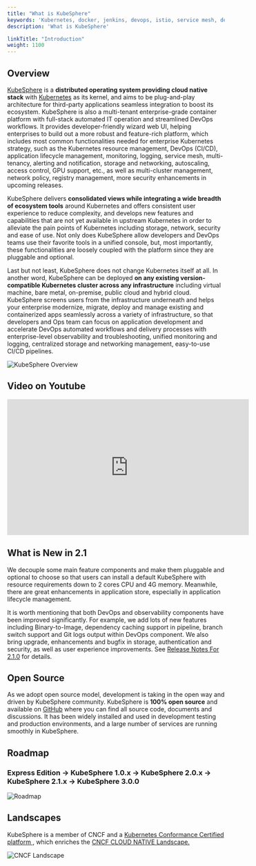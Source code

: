 ```yaml
---
title: "What is KubeSphere"
keywords: 'Kubernetes, docker, jenkins, devops, istio, service mesh, devops, microservice'
description: 'What is KubeSphere'

linkTitle: "Introduction"
weight: 1100
---
```


## Overview

[KubeSphere](https://kubesphere.io) is a **distributed operating system providing cloud native stack** with [Kubernetes](https://kubernetes.io) as its kernel, and aims to be plug-and-play architecture for third-party applications seamless integration to boost its ecosystem. KubeSphere is also a multi-tenant enterprise-grade container platform with full-stack automated IT operation and streamlined DevOps workflows. It provides developer-friendly wizard web UI, helping enterprises to build out a more robust and feature-rich platform, which includes most common functionalities needed for enterprise Kubernetes strategy, such as the Kubernetes resource management, DevOps (CI/CD), application lifecycle management, monitoring, logging, service mesh, multi-tenancy, alerting and notification, storage and networking, autoscaling, access control, GPU support, etc., as well as multi-cluster management, network policy, registry management, more security enhancements in upcoming releases.

KubeSphere delivers **consolidated views while integrating a wide breadth of ecosystem tools** around Kubernetes and offers consistent user experience to reduce complexity, and develops new features and capabilities that are not yet available in upstream Kubernetes in order to alleviate the pain points of Kubernetes including storage, network, security and ease of use. Not only does KubeSphere allow developers and DevOps teams use their favorite tools in a unified console, but, most importantly, these functionalities are loosely coupled with the platform since they are pluggable and optional.

Last but not least, KubeSphere does not change Kubernetes itself at all. In another word, KubeSphere can be deployed **on any existing version-compatible Kubernetes cluster across any infrastructure** including virtual machine, bare metal, on-premise, public cloud and hybrid cloud. KubeSphere screens users from the infrastructure underneath and helps your enterprise modernize, migrate, deploy and manage existing and containerized apps seamlessly across a variety of infrastructure, so that developers and Ops team can focus on application development and accelerate DevOps automated workflows and delivery processes with enterprise-level observability and troubleshooting, unified monitoring and logging, centralized storage and networking management, easy-to-use CI/CD pipelines.

![KubeSphere Overview](https://pek3b.qingstor.com/kubesphere-docs/png/20200224091526.png)

## Video on Youtube

<iframe width="560" height="315" src="https://www.youtube.com/embed/u5lQvhi_Xlc" frameborder="0" allow="accelerometer; autoplay; encrypted-media; gyroscope; picture-in-picture" allowfullscreen></iframe>

## What is New in 2.1

We decouple some main feature components and make them pluggable and optional to choose so that users can install a default KubeSphere with resource requirements down to 2 cores CPU and 4G memory. Meanwhile, there are great enhancements in application store, especially in application lifecycle management.

It is worth mentioning that both DevOps and observability components have been improved significantly. For example, we add lots of new features including Binary-to-Image, dependency caching support in pipeline, branch switch support and Git logs output within DevOps component. We also bring upgrade, enhancements and bugfix in storage, authentication and security, as well as user experience improvements. See [Release Notes For 2.1.0](../../release/release-v210) for details.

## Open Source

As we adopt open source model, development is taking in the open way and driven by KubeSphere community. KubeSphere is **100% open source** and available on [GitHub](https://github.com/kubesphere/) where you can find all source code, documents and discussions. It has been widely installed and used in development testing and production environments, and a large number of services are running smoothly in KubeSphere.

## Roadmap

### Express Edition -> KubeSphere 1.0.x -> KubeSphere 2.0.x -> KubeSphere 2.1.x -> KubeSphere 3.0.0

![Roadmap](https://pek3b.qingstor.com/kubesphere-docs/png/20190926000413.png)

## Landscapes

KubeSphere is a member of CNCF and a [Kubernetes Conformance Certified platform
](https://www.cncf.io/certification/software-conformance/#logos), which enriches the [CNCF CLOUD NATIVE Landscape.
](https://landscape.cncf.io/landscape=observability-and-analysis&license=apache-license-2-0)

![CNCF Landscape](https://pek3b.qingstor.com/kubesphere-docs/png/20191011233719.png)
